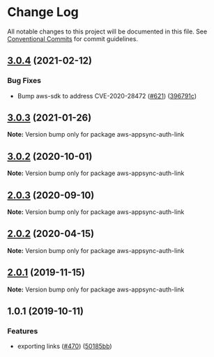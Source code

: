 # Change Log

All notable changes to this project will be documented in this file.
See [Conventional Commits](https://conventionalcommits.org) for commit guidelines.

<a name="3.0.4"></a>
## [3.0.4](https://github.com/awslabs/aws-mobile-appsync-sdk-js/compare/aws-appsync-auth-link@3.0.3...aws-appsync-auth-link@3.0.4) (2021-02-12)


### Bug Fixes

* Bump aws-sdk to address CVE-2020-28472 ([#621](https://github.com/awslabs/aws-mobile-appsync-sdk-js/issues/621)) ([396791c](https://github.com/awslabs/aws-mobile-appsync-sdk-js/commit/396791c))




<a name="3.0.3"></a>
## [3.0.3](https://github.com/awslabs/aws-mobile-appsync-sdk-js/compare/aws-appsync-auth-link@3.0.2...aws-appsync-auth-link@3.0.3) (2021-01-26)




**Note:** Version bump only for package aws-appsync-auth-link

<a name="3.0.2"></a>
## [3.0.2](https://github.com/awslabs/aws-mobile-appsync-sdk-js/compare/aws-appsync-auth-link@2.0.3...aws-appsync-auth-link@3.0.2) (2020-10-01)




**Note:** Version bump only for package aws-appsync-auth-link

<a name="2.0.3"></a>
## [2.0.3](https://github.com/awslabs/aws-mobile-appsync-sdk-js/compare/aws-appsync-auth-link@2.0.2...aws-appsync-auth-link@2.0.3) (2020-09-10)




**Note:** Version bump only for package aws-appsync-auth-link

<a name="2.0.2"></a>
## [2.0.2](https://github.com/awslabs/aws-mobile-appsync-sdk-js/compare/aws-appsync-auth-link@2.0.1...aws-appsync-auth-link@2.0.2) (2020-04-15)




**Note:** Version bump only for package aws-appsync-auth-link

<a name="2.0.1"></a>
## [2.0.1](https://github.com/awslabs/aws-mobile-appsync-sdk-js/compare/aws-appsync-auth-link@1.0.1...aws-appsync-auth-link@2.0.1) (2019-11-15)




**Note:** Version bump only for package aws-appsync-auth-link

<a name="1.0.1"></a>
## 1.0.1 (2019-10-11)


### Features

* exporting links ([#470](https://github.com/awslabs/aws-mobile-appsync-sdk-js/issues/470)) ([50185bb](https://github.com/awslabs/aws-mobile-appsync-sdk-js/commit/50185bb))
